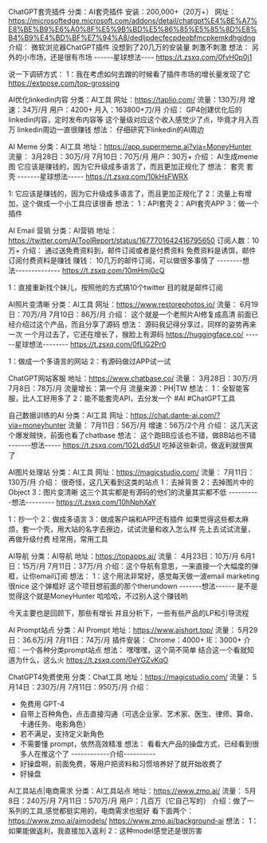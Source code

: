 ChatGPT套壳插件
分类：AI套壳插件
安装：200,000+（20万+）
网址：https://microsoftedge.microsoft.com/addons/detail/chatgpt%E4%BE%A7%E8%BE%B9%E6%A0%8F%E5%9B%BD%E5%86%85%E5%85%8D%E8%B4%B9%E4%BD%BF%E7%94%A8/dedljpdecfecpdeobfmcpkemkdhgjdng
介绍：
微软浏览器ChatGPT插件
没想到了20几万的安装量
刺激不刺激
想法：
另外的小市场，还是很有市场
------星球想法----
https://t.zsxq.com/0fvH0p0j1

说一下调研方式：
1：我在考虑如何去蹭的时候看了插件市场的增长量发现了它
https://extpose.com/top-grossing


AI优化linkedin内容
分类：AI工具
网址：https://taplio.com/
流量：130万/月
增速：34万/月
用户：4200+
月入：163800+刀/月
介绍：
GP4创建优化后的linkedin内容，定时发布内容等
这个量级对应这个收入感觉少了点，毕竟才月入百万
linkedin周边一直很赚钱
想法：
仔细研究下linkedin的AI周边

AI Meme
分类：AI工具
地址：https://app.supermeme.ai?via=MoneyHunter
流量：
3月28日：30万/月
7月10日：70万/月
用户：30万+
介绍：
AI生成meme图
它应该是赚钱的，因为它升级成多语言了，而且更加正规化了
想法：
套壳 套壳
-------星球想法-----
https://t.zsxq.com/10kHsFWRX

1: 它应该是赚钱的，因为它升级成多语言了，而且更加正规化了
2：流量上有增加，这个做成一个小工具应该很香
想法：
1：API套壳
2：API套壳APP
3：做一个插件

AI Email 营销
分类：AI营销
地址：https://twitter.com/AIToolReport/status/1677701642416795650
订阅人数：10万+
介绍：
通过送免费资料到，邮件订阅或者是付费资料
免费资料是诱饵，邮件订阅付费资料是赚钱
赚钱：
10几万的邮件订阅，可以做很多事情了
--------想法--------------
https://t.zsxq.com/10mHmj0cQ

1：直接重新找个妹儿，按照他的方式搞10个twitter
目的就是邮件订阅


AI照片变清晰
分类：AI工具
网址：https://www.restorephotos.io/
流量：
6月19日：70万/月
7月10日：86万/月
介绍：
这个就是一个老照片AI修复成高清
前面已经介绍过这个产品，而且分享了源码
想法：
源码我记得分享过，同样的姿势再来一次
一个月过去了，它还在增长了，猴脸上有源码
https://huggingface.co/
------星球想法--------
https://t.zsxq.com/0fLlG2Pr0

1：做成一个多语言的网站
2：有源码做过APP试一试


ChatGPT网站客服
地址：https://www.chatbase.co/
流量：
3月28日：30万/月
7月8日：78万/月
流量增长：第一个月
流量来源：PH|TW
想法：
1：全智能客服，比人工好用多了
2：能不能套壳API，去分发一个
#AI #ChatGPT工具

自己数据训练的AI
分类：AI工具
网址：https://chat.dante-ai.com/?via=moneyhunter
流量：
7月11日：56万/月
增速：56万/2个月
介绍：
这几天这个爆发贼快，前面也看了chatbase
想法：
这个跑BB应该也不错，做BB站也不错
-------想法-----
https://t.zsxq.com/102Ldd5UI
吃掉这些新词，做返利就很爽了

AI图片处理站
分类：AI工具
网址：https://magicstudio.com/
流量：
7月11日：130万/月
介绍：
很奇怪，这几天看到这类的站点
1：去掉背景
2：去掉图片中的Object
3：图片变清晰
这三个其实都是有源码的他们的流量其实都不低
----------想法---------
https://t.zsxq.com/10hNphXaY

1：抄一个
2：做成多语言
3：做成客户端和APP还有插件
如果觉得这些都太麻烦，套一个壳，用大站的名字去擦边，试试流量和收入怎么样
先上去试试流量，再做升级付费
经常用，常用工具


AI导航
分类：AI导航
地址：https://topapps.ai/
流量：
4月23日：10万/月
6月1日：15万/月
7月11日：37万/月
介绍：这个导航有意思，一来直接一个大幅度的弹框，让你email订阅
想法：
1：这个用法非常好，感觉每天做一波email marketing很nice
这个弹框好
这个项目想前面的那个therundown
-------想法------
是不是觉得这个就是MoneyHunter
哈哈哈，不过别人这个赚钱哟


今天主要也是回顾下，那些有增长
并且分析下，一些有些产品的LP和引导流程

AI Prompt站点
分类：AI Prompt
地址：https://www.aishort.top/
流量：
5月29日：36.6万/月
7月11日：74万/月
插件安装：
Chrome：4000+
IE：3000+
介绍：一个各种分类prompt站点
想法：
嘿嘿嘿，这个简不简单
结合这一个看就知道为什么，这么火
https://t.zsxq.com/0eYGZvKqO


ChatGPT4免费使用
分类：Chat工具
地址：https://magicstudio.com/
流量：
5月14日：230万/月
7月11日：950万/月
介绍：
- 免费用 GPT-4
- 自带上百种角色，点击直接沟通（可选企业家、艺术家、医生、律师、算命、卡通任务、电影角色）
- 若不满足，支持定义新角色
- 不需要懂 prompt，依然高效精准
  想法：
  看看大产品的操盘方式，已经看到很多人在推这个了
------------介绍----------
- 好操盘啊，前面免费，等用户把资料和习惯培养好了就开始收费了
- 好操盘

AI工具站点|电商需求
分类：AI工具站点
地址：https://www.zmo.ai/
流量：
5月8日：240万/月
7月11日：570万/月
用户：几百万（它自己写的）
介绍：做了一系列的工具,感觉都挺实用的，电商需求也挺好
看下面两个：
https://www.zmo.ai/aimodels/
https://www.zmo.ai/background-ai
想法：
1：如果能做返利，我直接加入返利
2：这种model感觉还是很厉害


